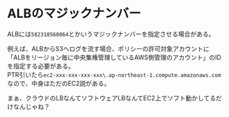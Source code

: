 # ALBのマジックナンバー

ALBには`582318560864`とかいうマジックナンバーを指定させる場合がある。

例えば、ALBからS3へログを流す場合、ポリシーの許可対象アカウントに「ALBをリージョン毎に中央集権管理しているAWS側管理のアカウント」のIDを指定する必要がある。  
PTR引いたら`ec2-xxx-xxx-xxx-xxx\.ap-northeast-1.compute.amazonaws.com`なので、中身はただのEC2説がある。

まぁ、クラウドのLBなんてソフトウェアLBなんてEC2上でソフト動かしてるだけなんじゃね？
